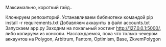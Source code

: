 Максимально, короткий гайд..

Клонируем репозиторий.
Устанавливаем библиотеки командой pip install -r requirements.txt
Добавляем аккаунты в файл accounts.txt
Запускаем app.py
Заходим на локальный хостинг http://127.0.0.1:5000/, либо копируем из консоли.
Наслаждаемся, пока что только чекером аккаунтов на Polygon, Arbitrum, Fantom, Optimism, Base, ZkvemPolygon
